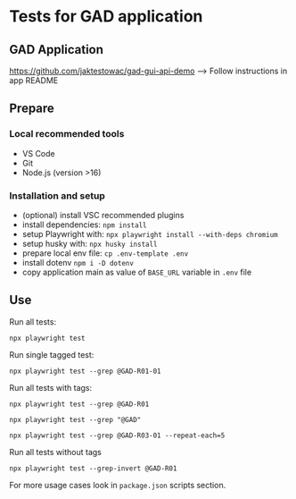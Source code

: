 # Tests for GAD application

## GAD Application

https://github.com/jaktestowac/gad-gui-api-demo --> Follow instructions in app README

## Prepare

### Local recommended tools

- VS Code
- Git
- Node.js (version >16)

### Installation and setup

- (optional) install VSC recommended plugins
- install dependencies: `npm install`
- setup Playwright with: `npx playwright install --with-deps chromium`
- setup husky with: `npx husky install`
- prepare local env file: `cp .env-template .env`
- install dotenv `npm i -D dotenv`
- copy application main as value of `BASE_URL` variable in `.env` file

## Use

Run all tests:

```
npx playwright test
```

Run single tagged test:

```
npx playwright test --grep @GAD-R01-01
```

Run all tests with tags:

```
npx playwright test --grep @GAD-R01

npx playwright test --grep "@GAD"

npx playwright test --grep @GAD-R03-01 --repeat-each=5
```

Run all tests without tags

```
npx playwright test --grep-invert @GAD-R01
```

For more usage cases look in `package.json` scripts section.
